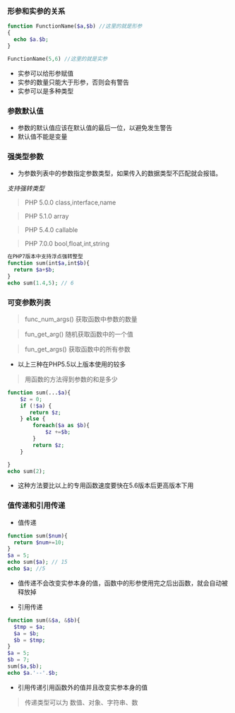 ### 形参和实参的关系

```PHP
function FunctionName($a,$b) //这里的就是形参
{
  echo $a.$b;
}

FunctionName(5,6) //这里的就是实参
```
* 实参可以给形参赋值
* 实参的数量只能大于形参，否则会有警告
* 实参可以是多种类型

### 参数默认值

* 参数的默认值应该在默认值的最后一位，以避免发生警告
* 默认值不能是变量

### 强类型参数

* 为参数列表中的参数指定参数类型，如果传入的数据类型不匹配就会报错。

*支持强转类型*
> PHP 5.0.0 class,interface,name

> PHP 5.1.0 array

> PHP 5.4.0 callable

> PHP 7.0.0 bool,float,int,string

```PHP
在PHP7版本中支持浮点强转整型
function sum(int$a,int$b){
  return $a+$b;
}
echo sum(1.4,5); // 6
```
### 可变参数列表

> func_num_args() 获取函数中参数的数量

> fun_get_arg() 随机获取函数中的一个值

> fun_get_args() 获取函数中的所有参数

* 以上三种在PHP5.5以上版本使用的较多

> 用函数的方法得到参数的和是多少

```PHP
function sum(...$a){
    $z = 0;
    if (!$a) {
       return $z;
    } else {
        foreach($a as $b){
            $z +=$b;
        }
        return $z;
    }

}
echo sum(2);
```
* 这种方法要比以上的专用函数速度要快在5.6版本后更高版本下用


### 值传递和引用传递

* 值传递
```PHP
function sum($num){
  return $num+=10;
}
$a = 5;
echo sum($a); // 15
echo $a; //5
```
* 值传递不会改变实参本身的值，函数中的形参使用完之后出函数，就会自动被释放掉


* 引用传递
```PHP
function sum(&$a, &$b){
  $tmp = $a;
  $a = $b;
  $b = $tmp;
}
$a = 5;
$b = 7;
sum($a,$b);
echo $a.'--'.$b;
```
* 引用传递引用函数外的值并且改变实参本身的值
> 传递类型可以为 数值、对象、字符串、数
